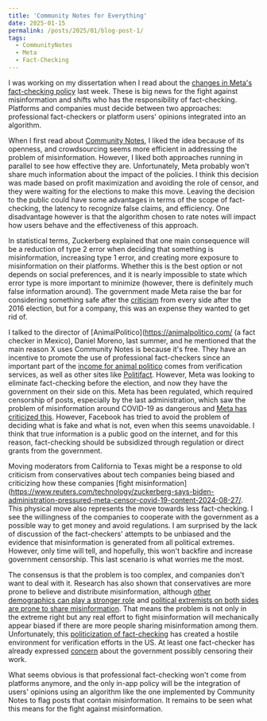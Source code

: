 ```yaml
---
title: 'Community Notes for Everything'
date: 2025-01-15
permalink: /posts/2025/01/blog-post-1/
tags:
  - CommunityNotes
  - Meta
  - Fact-Checking
---
```


I was working on my dissertation when I read about the [changes in Meta's fact-checking policy](https://about.fb.com/news/2025/01/meta-more-speech-fewer-mistakes/) last week. 
These is big news for the fight against misinformation and shifts who has the responsibility of fact-checking. Platforms and companies must decide between two approaches: professional fact-checkers or platform users' opinions integrated into an algorithm. 

When I first read about [Community Notes](https://help.x.com/en/using-x/community-notes), I liked the idea because of its openness, and crowdsourcing seems more efficient in addressing the problem of misinformation. However, I liked both approaches running in parallel to see how effective they are. 
Unfortunately, Meta probably won't share much information about the impact of the policies. I think this decision was made based on profit maximization and avoiding the role of censor, and they were waiting for the elections to make this move. Leaving the decision to the public could have some advantages in terms of the scope of fact-checking, the latency to recognize false claims, and efficiency. One disadvantage however is that the algorithm chosen to rate notes will impact how users behave and the effectiveness of this approach.

In statistical terms, Zuckerberg explained that one main consequence will be a reduction of type 2 error when deciding that something is misinformation, increasing type 1 error, and creating more exposure to misinformation on their platforms. 
Whether this is the best option or not depends on social preferences, and it is nearly impossible to state which error type is more important to minimize (however, there is definitely much false information around). 
The government made Meta raise the bar for considering something safe after the [criticism](https://www.wired.com/story/inside-facebook-mark-zuckerberg-2-years-of-hell/) from every side after the 2016 election, but for a company, this was an expense they wanted to get rid of. 

I talked to the director of [AnimalPolitico](https://animalpolitico.com/ (a fact checker in Mexico), Daniel Moreno, last summer, and he mentioned that the main reason X uses Community Notes is because it's free. They have an incentive to promote the use of professional fact-checkers since an important part of the [income for animal politico](https://animalpolitico.com/quienes-somos) comes from verification services, as well as other sites like [Politifact](https://www.politifact.com/who-pays-for-politifact/). 
However, Meta was looking to eliminate fact-checking before the election, and now they have the government on their side on this. Meta has been regulated, which required censorship of posts, especially by the last administration, which saw the problem of misinformation around COVID-19 as dangerous and [Meta has criticized this](https://www.reuters.com/technology/zuckerberg-says-biden-administration-pressured-meta-censor-covid-19-content-2024-08-27/). However, Facebook has tried to avoid the problem of deciding what is fake and what is not, even when this seems unavoidable.
I think that true information is a public good on the internet, and for this reason, fact-checking should be subsidized through regulation or direct grants from the government. 

Moving moderators from California to Texas might be a response to old criticism from conservatives about tech companies being biased and criticizing how these companies [fight misinformation](https://www.reuters.com/technology/zuckerberg-says-biden-administration-pressured-meta-censor-covid-19-content-2024-08-27/. This physical move also represents the move towards less fact-checking. I see the willingness of the companies to cooperate with the government as a possible way to get money and avoid regulations. 
I am surprised by the lack of discussion of the fact-checkers' attempts to be unbiased and the evidence that misinformation is generated from all political extremes. 
However, only time will tell, and hopefully, this won't backfire and increase government censorship. This last scenario is what worries me the most. 

The consensus is that the problem is too complex, and companies don't want to deal with it. Research has also shown that conservatives are more prone to believe and distribute misinformation, although [other demographics can play a stronger role](https://www.sciencedirect.com/science/article/pii/S0747563224001390) and [political extremists on both sides are prone to share misinformation](https://www.nyu.edu/about/news-publications/news/2024/september/online-misinformation-most-likely-to-be-believed-by-ideological-.html). 
That means the problem is not only in the extreme right but any real effort to fight misinformation will mechanically appear biased if there are more people sharing misinformation among them. Unfortunately, this [politicization of fact-checking](https://www.washingtonpost.com/politics/2025/01/10/meta-fact-checking-politics-trump/) has created a hostile environment for verification efforts in the US. At least one fact-checker has already expressed [concern](https://www.politico.com/news/magazine/2025/01/05/newsguard-trump-fcc-ftc-00196285?utm_source=substack&utm_medium=email) about the government possibly censoring their work.

What seems obvious is that professional fact-checking won't come from platforms anymore, and the only in-app policy will be the integration of users' opinions using an algorithm like the one implemented by Community Notes to flag posts that contain misinformation. 
It remains to be seen what this means for the fight against misinformation.
